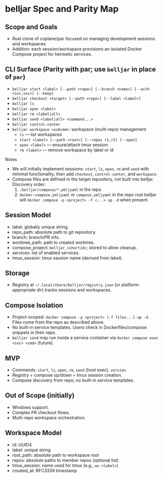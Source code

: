 # belljar Spec and Parity Map

## Scope and Goals
- Rust clone of coplane/par focused on managing development sessions and workspaces.
- Addition: each session/workspace provisions an isolated Docker Compose project for hermetic services.

## CLI Surface (Parity with par; use `belljar` in place of `par`)
- `belljar start <label> [--path <repo>] [--branch <name>] [--with <svc,svc>] [--keep]`
- `belljar checkout <target> [--path <repo>] [--label <label>]`
- `belljar ls`
- `belljar open <label>`
- `belljar rm <label|all>`
- `belljar send <label|all> <command...>`
- `belljar control-center`
- `belljar workspace <subcmd>`: workspace (multi-repo) management
  - `ls` — list workspaces
  - `start <label> [--path <root>] [--repos r1,r2] [--open]`
  - `open <label>` — ensure/attach tmux session
  - `rm <label>` — remove workspace by label or id

Notes
- We will initially implement sessions: `start`, `ls`, `open`, `rm` and `send` with minimal functionality, then add `checkout`, `control-center`, and `workspace`.
- Compose files are defined in the target repository, not built into belljar. Discovery order:
  1) `.belljar/compose/*.yml|yaml` in the repo
  2) `docker-compose.yml|yaml` or `compose.yml|yaml` in the repo root
  belljar will `docker compose -p <project> -f <...> up -d` when present.

## Session Model
- label: globally unique string.
- repo_path: absolute path to git repository.
- branch: branch/PR info.
- worktree_path: path to created worktree.
- compose_project: `belljar_<shortid>`; stored to allow cleanup.
- services: list of enabled services.
- tmux_session: tmux session name (derived from label).

## Storage
- Registry at `~/.local/share/belljar/registry.json` (or platform-appropriate dir) tracks sessions and workspaces.

## Compose Isolation
- Project-scoped: `docker compose -p <project> [-f files...] up -d`. Files come from the repo as described above.
- No built-in service templates. Users check in Dockerfiles/compose snippets in their repo.
- `belljar send` may run inside a service container via `docker compose exec <svc> <cmd>` (future).

## MVP
- Commands: `start`, `ls`, `open`, `rm`, `send` (host exec), `version`.
- Registry + compose up/down + tmux session creation.
- Compose discovery from repo; no built-in service templates.

## Out of Scope (initially)
- Windows support.
- Complex PR checkout flows.
- Multi-repo workspace orchestration.
## Workspace Model
- id: UUID4
- label: unique string
- root_path: absolute path to workspace root
- repos: absolute paths to member repos (optional list)
- tmux_session: name used for tmux (e.g., `ws-<label>`)
- created_at: RFC3339 timestamp
